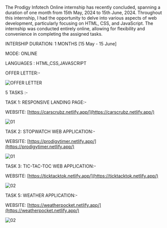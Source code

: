 The Prodigy Infotech Online internship has recently concluded, spanning a duration of one month from 15th May, 2024 to 15th June, 2024. Throughout this internship, I had the opportunity to delve into various aspects of web development, particularly focusing on HTML, CSS, and JavaScript. The internship was conducted entirely online, allowing for flexibility and convenience in completing the assigned tasks.

INTERSHIP DURATION: 1 MONTHS [15 May - 15 June]


MODE: ONLINE

LANGUAGES : HTML,CSS,JAVASCRIPT

OFFER LETTER:-

![OFFER LETTER](https://github.com/siddhant-gayakwad/Prodigy-InfoTech-/assets/101993978/06b4161d-c02b-4e2b-a3bc-4dbced38a7fc)

5 TASKS :-

TASK 1: RESPONSIVE LANDING PAGE:-

WEBSITE: [https://carscrubz.netlify.app/](https://carscrubz.netlify.app/)

![01](https://github.com/Arvindvadivelu/Prodigy-Infotech/assets/129649393/a286ee32-6540-4cb6-a41b-b2199e22df6b)

TASK 2: STOPWATCH WEB APPLICATION:-

WEBSITE: [https://prodigytimer.netlify.app/](https://prodigytimer.netlify.app/)

![01](https://github.com/Arvindvadivelu/Prodigy-Infotech/assets/129649393/25b206ad-0660-4889-95cd-dcc906376f17)

TASK 3: TIC-TAC-TOC WEB APPLICATION:-

WEBSITE: [https://ticktacktok.netlify.app/](https://ticktacktok.netlify.app/)

![02](https://github.com/Arvindvadivelu/Prodigy-Infotech/assets/129649393/7ea5371c-9798-4e21-9ce0-8aee482ea448)

TASK 5: WEATHER APPLICATION:-

WEBSITE: [https://weatherpocket.netlify.app/](https://weatherpocket.netlify.app/)

![02](https://github.com/Arvindvadivelu/Prodigy-Infotech/assets/129649393/0f8351a5-9067-45f1-929d-eb753358ac99)
